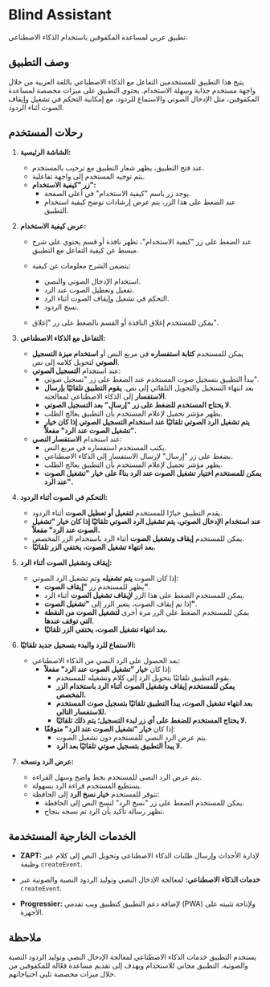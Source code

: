 # Blind Assistant

تطبيق عربي لمساعدة المكفوفين باستخدام الذكاء الاصطناعي.

## وصف التطبيق

يتيح هذا التطبيق للمستخدمين التفاعل مع الذكاء الاصطناعي باللغة العربية من خلال واجهة مستخدم جذابة وسهلة الاستخدام. يحتوي التطبيق على ميزات مخصصة لمساعدة المكفوفين، مثل الإدخال الصوتي والاستماع للردود، مع إمكانية التحكم في تشغيل وإيقاف الصوت أثناء الردود.

## رحلات المستخدم

1. **الشاشة الرئيسية:**

   - عند فتح التطبيق، يظهر شعار التطبيق مع ترحيب بالمستخدم.
   - يتم توجيه المستخدم إلى واجهة تفاعلية.
   - **زر "كيفية الاستخدام":**
     - يوجد زر باسم "كيفية الاستخدام" في أعلى الصفحة.
     - عند الضغط على هذا الزر، يتم عرض إرشادات توضح كيفية استخدام التطبيق.

2. **عرض كيفية الاستخدام:**

   - عند الضغط على زر "كيفية الاستخدام"، تظهر نافذة أو قسم يحتوي على شرح مبسط عن كيفية التفاعل مع التطبيق.
   - يتضمن الشرح معلومات عن كيفية:

     - استخدام الإدخال الصوتي والنصي.
     - تفعيل وتعطيل الصوت عند الرد.
     - التحكم في تشغيل وإيقاف الصوت أثناء الرد.
     - نسخ الردود.

   - يمكن للمستخدم إغلاق النافذة أو القسم بالضغط على زر "إغلاق".

3. **التفاعل مع الذكاء الاصطناعي:**

   - يمكن للمستخدم **كتابة استفساره** في مربع النص أو **استخدام ميزة التسجيل الصوتي** لتحويل كلامه إلى نص.
   - عند استخدام **التسجيل الصوتي**:
     - يبدأ التطبيق بتسجيل صوت المستخدم عند الضغط على زر "تسجيل صوتي".
     - بعد انتهاء التسجيل والتحويل التلقائي إلى نص، **يقوم التطبيق تلقائيًا بإرسال الاستفسار** إلى الذكاء الاصطناعي لمعالجته.
     - **لا يحتاج المستخدم للضغط على زر "إرسال" بعد التسجيل الصوتي.**
     - يظهر مؤشر تحميل لإعلام المستخدم بأن التطبيق يعالج الطلب.
     - **يتم تشغيل الرد الصوتي تلقائيًا عند استخدام التسجيل الصوتي إذا كان خيار "تشغيل الصوت عند الرد" مفعلاً.**
   - عند استخدام **الاستفسار النصي**:
     - يكتب المستخدم استفساره في مربع النص.
     - يضغط على زر "إرسال" لإرسال الاستفسار إلى الذكاء الاصطناعي.
     - يظهر مؤشر تحميل لإعلام المستخدم بأن التطبيق يعالج الطلب.
     - **يمكن للمستخدم اختيار تشغيل الصوت عند الرد بناءً على خيار "تشغيل الصوت عند الرد".**

4. **التحكم في الصوت أثناء الردود:**

   - يقدم التطبيق خيارًا للمستخدم **لتفعيل أو تعطيل الصوت** أثناء الردود.
   - **عند استخدام الإدخال الصوتي، يتم تشغيل الرد الصوتي تلقائيًا إذا كان خيار "تشغيل الصوت عند الرد" مفعلاً.**
   - يمكن للمستخدم **إيقاف وتشغيل الصوت** أثناء الرد باستخدام الزر المخصص.
   - **بعد انتهاء تشغيل الصوت، يختفي الزر تلقائيًا.**

5. **إيقاف وتشغيل الصوت أثناء الرد:**

   - إذا كان الصوت **يتم تشغيله** وتم تشغيل الرد الصوتي:
     - يظهر للمستخدم زر **"إيقاف الصوت"**.
     - يمكن للمستخدم الضغط على هذا الزر **لإيقاف تشغيل الصوت** أثناء الرد.
     - إذا تم إيقاف الصوت، يتغير الزر إلى **"تشغيل الصوت"**.
     - يمكن للمستخدم الضغط على الزر مرة أخرى **لتشغيل الصوت من النقطة التي توقف عندها**.
     - **بعد انتهاء تشغيل الصوت، يختفي الزر تلقائيًا.**

6. **الاستماع للرد والبدء بتسجيل جديد تلقائيًا:**

   - بعد الحصول على الرد النصي من الذكاء الاصطناعي:
     - إذا كان **خيار "تشغيل الصوت عند الرد" مفعلاً**:
       - يقوم التطبيق تلقائيًا بتحويل الرد إلى كلام وتشغيله للمستخدم.
       - **يمكن للمستخدم إيقاف وتشغيل الصوت أثناء الرد باستخدام الزر المخصص.**
       - **بعد انتهاء تشغيل الصوت، يبدأ التطبيق تلقائيًا بتسجيل صوت المستخدم للاستفسار التالي.**
       - **لا يحتاج المستخدم للضغط على أي زر لبدء التسجيل؛ يتم ذلك تلقائيًا.**
     - إذا كان **خيار "تشغيل الصوت عند الرد" متوقفًا**:
       - يتم عرض الرد النصي للمستخدم دون تشغيل الصوت.
       - **لا يبدأ التطبيق بتسجيل صوتي تلقائيًا بعد الرد.**

7. **عرض الرد ونسخه:**

   - يتم عرض الرد النصي للمستخدم بخط واضح وسهل القراءة.
   - يستطيع المستخدم قراءة الرد بسهولة.
   - تتوفر للمستخدم **خيار نسخ الرد** إلى الحافظة:
     - يمكن للمستخدم الضغط على زر "نسخ الرد" لنسخ النص إلى الحافظة.
     - تظهر رسالة تأكيد بأن الرد تم نسخه بنجاح.

## الخدمات الخارجية المستخدمة

- **ZAPT:** لإدارة الأحداث وإرسال طلبات الذكاء الاصطناعي وتحويل النص إلى كلام عبر وظيفة `createEvent`.

- **خدمات الذكاء الاصطناعي:** لمعالجة الإدخال النصي وتوليد الردود النصية والصوتية عبر `createEvent`.

- **Progressier:** لإضافة دعم التطبيق كتطبيق ويب تقدمي (PWA) ولإتاحة تثبيته على الأجهزة.

## ملاحظة

يستخدم التطبيق خدمات الذكاء الاصطناعي لمعالجة الإدخال النصي وتوليد الردود النصية والصوتية. التطبيق مجاني للاستخدام ويهدف إلى تقديم مساعدة فعّالة للمكفوفين من خلال ميزات مخصصة تلبي احتياجاتهم.
